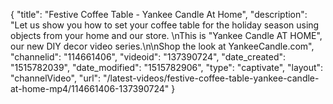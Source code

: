 {
    "title": "Festive Coffee Table - Yankee Candle At Home",
    "description": "Let us show you how to set your coffee table for the holiday season using objects from your home and our store. \nThis is \"Yankee Candle AT HOME\", our new DIY decor video series.\n\nShop the look at YankeeCandle.com",
    "channelid": "114661406",
    "videoid": "137390724",
    "date_created": "1515782039",
    "date_modified": "1515782906",
    "type": "captivate",
    "layout": "channelVideo",
    "url": "\/latest-videos\/festive-coffee-table-yankee-candle-at-home-mp4\/114661406-137390724"
}